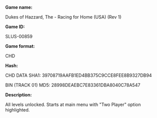 **Game name:**

Dukes of Hazzard, The - Racing for Home (USA) (Rev 1)

**Game ID:**

SLUS-00859

**Game format:**

CHD

**Hash:**

CHD DATA SHA1: 39708719AAFB1ED4BB375C9CCE8FEE8B9327DB94

BIN (TRACK 01) MD5: 28998DEAEBC7E83361DBA8040C78A547

**Description:**

All levels unlocked. Starts at main menu with "Two Player" option highlighted.